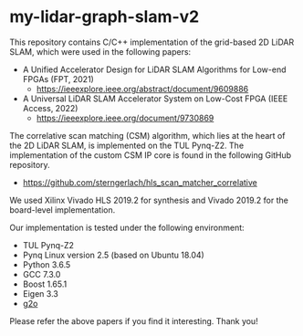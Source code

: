 
# my-lidar-graph-slam-v2

This repository contains C/C++ implementation of the grid-based 2D LiDAR SLAM,
which were used in the following papers:

- A Unified Accelerator Design for LiDAR SLAM Algorithms for Low-end FPGAs (FPT, 2021)
  - https://ieeexplore.ieee.org/abstract/document/9609886
- A Universal LiDAR SLAM Accelerator System on Low-Cost FPGA (IEEE Access, 2022)
  - https://ieeexplore.ieee.org/document/9730869

The correlative scan matching (CSM) algorithm, which lies at the heart of the
2D LiDAR SLAM, is implemented on the TUL Pynq-Z2. The implementation of the
custom CSM IP core is found in the following GitHub repository.

- https://github.com/sterngerlach/hls_scan_matcher_correlative

We used Xilinx Vivado HLS 2019.2 for synthesis and Vivado 2019.2 for the
board-level implementation.

Our implementation is tested under the following environment:

- TUL Pynq-Z2
- Pynq Linux version 2.5 (based on Ubuntu 18.04)
- Python 3.6.5
- GCC 7.3.0
- Boost 1.65.1
- Eigen 3.3
- [g2o](https://github.com/RainerKuemmerle/g2o/releases/tag/20201223_git)

Please refer the above papers if you find it interesting. Thank you!

